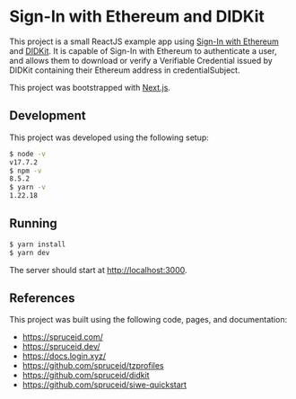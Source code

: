 # Sign-In with Ethereum and DIDKit

This project is a small ReactJS example app using [Sign-In with Ethereum](https://docs.login.xyz/) and [DIDKit](https://spruceid.dev/). It is capable of Sign-In with Ethereum to authenticate a user, and allows them to download or verify a Verifiable Credential issued by DIDKit containing their Ethereum address in credentialSubject. 

This project was bootstrapped with [Next.js](https://nextjs.org/).


## Development ##
This project was developed using the following setup:
```bash
$ node -v
v17.7.2
$ npm -v
8.5.2
$ yarn -v
1.22.18
```

## Running

```bash
$ yarn install
$ yarn dev
```
The server should start at <http://localhost:3000>.

## References
This project was built using the following code, pages, and documentation:
- https://spruceid.com/
- https://spruceid.dev/ 
- https://docs.login.xyz/
- https://github.com/spruceid/tzprofiles
- https://github.com/spruceid/didkit
- https://github.com/spruceid/siwe-quickstart